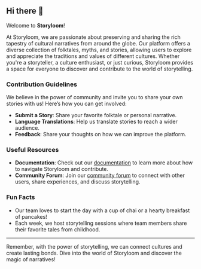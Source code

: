 ## Hi there 👋

Welcome to **Storyloom**!

At Storyloom, we are passionate about preserving and sharing the rich tapestry of cultural narratives from around the globe. Our platform offers a diverse collection of folktales, myths, and stories, allowing users to explore and appreciate the traditions and values of different cultures. Whether you're a storyteller, a culture enthusiast, or just curious, Storyloom provides a space for everyone to discover and contribute to the world of storytelling.

### Contribution Guidelines
We believe in the power of community and invite you to share your own stories with us! Here’s how you can get involved:
- **Submit a Story**: Share your favorite folktale or personal narrative.
- **Language Translations**: Help us translate stories to reach a wider audience.
- **Feedback**: Share your thoughts on how we can improve the platform.

### Useful Resources
- **Documentation**: Check out our [documentation](#) to learn more about how to navigate Storyloom and contribute.
- **Community Forum**: Join our [community forum](#) to connect with other users, share experiences, and discuss storytelling.

### Fun Facts
- Our team loves to start the day with a cup of chai or a hearty breakfast of pancakes!
- Each week, we host storytelling sessions where team members share their favorite tales from childhood.

---

Remember, with the power of storytelling, we can connect cultures and create lasting bonds. Dive into the world of Storyloom and discover the magic of narratives!

